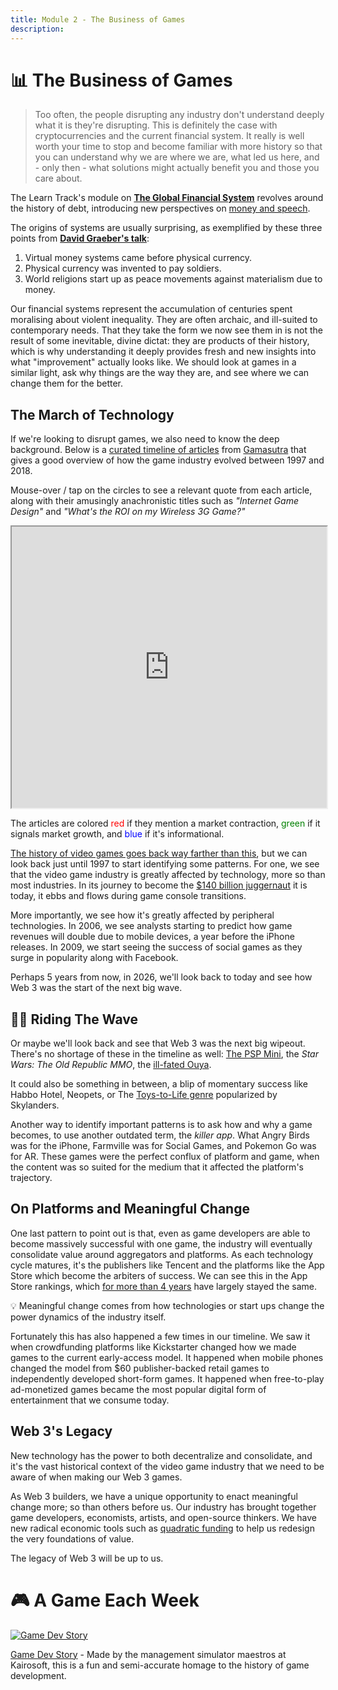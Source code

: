 ```yaml
---
title: Module 2 - The Business of Games
description:
---
```


# 📊 The Business of Games

> Too often, the people disrupting any industry don't understand deeply what it is they're disrupting. This is definitely the case with cryptocurrencies and the current financial system. It really is well worth your time to stop and become familiar with more history so that you can understand why we are where we are, what led us here, and - only then - what solutions might actually benefit you and those you care about.

The Learn Track's module on [**The Global Financial System**](../../../module-2) revolves around the history of debt, introducing new perspectives on [money and speech](../../../module-2/money-speech).

The origins of systems are usually surprising, as exemplified by these three points from  [**David Graeber's talk**](../../../module-2/debt):

1. Virtual money systems came before physical currency.
2. Physical currency was invented to pay soldiers.
3. World religions start up as peace movements against materialism due to money.

Our financial systems represent the accumulation of centuries spent moralising about violent inequality. They are often archaic, and ill-suited to contemporary needs. That they take the form we now see them in is not the result of some inevitable, divine dictat: they are products of their history, which is why understanding it deeply provides fresh and new insights into what "improvement" actually looks like. We should look at games in a similar light, ask why things are the way they are, and see where we can change them for the better.

## The March of Technology

If we're looking to disrupt games, we also need to know the deep background. Below is a <a target="_blank" rel="noopener noreferrer" href="https://medium.com/@polats/game-industry-timeline-from-1997-2018-4b5adfa76ecc">curated timeline of articles</a> from [Gamasutra](../../module-1/crafted/#industry-references) that gives a good overview of how the game industry evolved between 1997 and 2018. 

Mouse-over / tap on the circles to see a relevant quote from each article, along with their amusingly anachronistic titles such as *"Internet Game Design"* and *"What's the ROI on my Wireless 3G Game?"*

<iframe src="https://public.tableau.com/views/GameIndustryTimeline/GameIndustryTimelinebasedonselectGamasutraArticles?:showVizHome=no&:embed=true" width="100%" height="450"></iframe>

The articles are colored <span style="color:red">red</span> if they mention a market contraction, <span style="color:green">green</span> if it signals market growth, and <span style="color:blue">blue</span> if it's informational.

[The history of video games goes back way farther than this](../crafted/#the-video-game-crash-of-1983), but we can look back just until 1997 to start identifying some patterns. For one, we see that the video game industry is greatly affected by technology, more so than most industries. In its journey to become the [$140 billion juggernaut](../crafted/#superdatas-2020-year-in-review) it is today, it ebbs and flows during game console transitions.

More importantly, we see how it's greatly affected by peripheral technologies. In 2006, we see analysts starting to predict how game revenues will double due to mobile devices, a year before the iPhone releases. In 2009, we start seeing the success of social games as they surge in popularity along with Facebook. 

Perhaps 5 years from now, in 2026, we'll look back to today and see how Web 3 was the start of the next big wave.

## 🏄‍♂️ Riding The Wave 

Or maybe we'll look back and see that Web 3 was the next big wipeout. There's no shortage of these in the timeline as well: [The PSP Mini](../crafted/#psp-mini-falls), the _Star Wars: The Old Republic MMO_, the [ill-fated Ouya](../crafted/#the-ouya-kickstarter).

It could also be something in between, a blip of momentary success like Habbo Hotel, Neopets, or The [Toys-to-Life genre](./crafted/#the-toys-to-life-bubble) popularized by Skylanders.

Another way to identify important patterns is to ask how and why a game becomes, to use another outdated term, the *killer app*. What Angry Birds was for the iPhone, Farmville was for Social Games, and Pokemon Go was for AR. These games were the perfect conflux of platform and game, when the content was so suited for the medium that it affected the platform's trajectory.

## On Platforms and Meaningful Change

One last pattern to point out is that, even as game developers are able to become massively successful with one game, the industry will eventually consolidate value around aggregators and platforms. As each technology cycle matures, it's the publishers like Tencent and the platforms like the App Store which become the arbiters of success. We can see this in the App Store rankings, which [for more than 4 years](../curated/#3-disruptive-game-design-trends-to-look-forward-to-in-2020) have largely stayed the same.

<div class="lightbulb">
💡 Meaningful change comes from how technologies or start ups change the power dynamics of the industry itself. 
</div>

Fortunately this has also happened a few times in our timeline. We saw it when crowdfunding platforms like Kickstarter changed how we made games to the current early-access model. It happened when mobile phones changed the model from $60 publisher-backed retail games to independently developed short-form games. It happened when free-to-play ad-monetized games became the most popular digital form of entertainment that we consume today.

## Web 3's Legacy

New technology has the power to both decentralize and consolidate, and it's the vast historical context of the video game industry that we need to be aware of when making our Web 3 games.

As Web 3 builders, we have a unique opportunity to enact meaningful change more; so than others before us. Our industry has brought together game developers, economists, artists, and open-source thinkers. We have new radical economic tools such as [quadratic funding](../crafted/#wtf-is-qf) to help us redesign the very foundations of value.

The legacy of Web 3 will be up to us.

# 🎮 A Game Each Week

<a target="_blank" rel="noopener noreferrer" href="https://play.google.com/store/apps/details?id=net.kairosoft.android.gamedev3en&hl=en&gl=US"><img src="../img/gamedevstory.png" class="center-img" alt="Game Dev Story" /></a>

<a target="_blank" rel="noopener noreferrer" href="https://play.google.com/store/apps/details?id=net.kairosoft.android.gamedev3en&hl=en&gl=US">Game Dev Story</a> - Made by the management simulator maestros at Kairosoft, this is a fun and semi-accurate homage to the history of game development.

